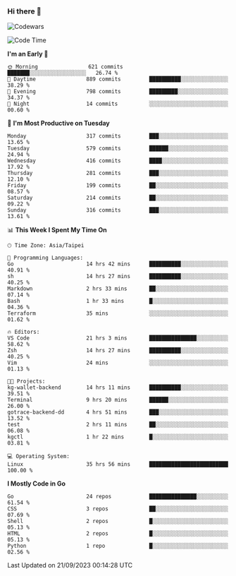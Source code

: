 ### Hi there 👋

![Codewars](https://www.codewars.com/users/omegaatt36/badges/small)

<!--START_SECTION:waka-->
![Code Time](http://img.shields.io/badge/Code%20Time-1%2C713%20hrs%2050%20mins-blue)

**I'm an Early 🐤** 

```text
🌞 Morning                621 commits         ███████░░░░░░░░░░░░░░░░░░   26.74 % 
🌆 Daytime                889 commits         ██████████░░░░░░░░░░░░░░░   38.29 % 
🌃 Evening                798 commits         █████████░░░░░░░░░░░░░░░░   34.37 % 
🌙 Night                  14 commits          ░░░░░░░░░░░░░░░░░░░░░░░░░   00.60 % 
```
📅 **I'm Most Productive on Tuesday** 

```text
Monday                   317 commits         ███░░░░░░░░░░░░░░░░░░░░░░   13.65 % 
Tuesday                  579 commits         ██████░░░░░░░░░░░░░░░░░░░   24.94 % 
Wednesday                416 commits         ████░░░░░░░░░░░░░░░░░░░░░   17.92 % 
Thursday                 281 commits         ███░░░░░░░░░░░░░░░░░░░░░░   12.10 % 
Friday                   199 commits         ██░░░░░░░░░░░░░░░░░░░░░░░   08.57 % 
Saturday                 214 commits         ██░░░░░░░░░░░░░░░░░░░░░░░   09.22 % 
Sunday                   316 commits         ███░░░░░░░░░░░░░░░░░░░░░░   13.61 % 
```


📊 **This Week I Spent My Time On** 

```text
🕑︎ Time Zone: Asia/Taipei

💬 Programming Languages: 
Go                       14 hrs 42 mins      ██████████░░░░░░░░░░░░░░░   40.91 % 
sh                       14 hrs 27 mins      ██████████░░░░░░░░░░░░░░░   40.25 % 
Markdown                 2 hrs 33 mins       ██░░░░░░░░░░░░░░░░░░░░░░░   07.14 % 
Bash                     1 hr 33 mins        █░░░░░░░░░░░░░░░░░░░░░░░░   04.36 % 
Terraform                35 mins             ░░░░░░░░░░░░░░░░░░░░░░░░░   01.62 % 

🔥 Editors: 
VS Code                  21 hrs 3 mins       ███████████████░░░░░░░░░░   58.62 % 
Zsh                      14 hrs 27 mins      ██████████░░░░░░░░░░░░░░░   40.25 % 
Vim                      24 mins             ░░░░░░░░░░░░░░░░░░░░░░░░░   01.13 % 

🐱‍💻 Projects: 
kg-wallet-backend        14 hrs 11 mins      ██████████░░░░░░░░░░░░░░░   39.51 % 
Terminal                 9 hrs 20 mins       ██████░░░░░░░░░░░░░░░░░░░   26.00 % 
gotrace-backend-dd       4 hrs 51 mins       ███░░░░░░░░░░░░░░░░░░░░░░   13.52 % 
test                     2 hrs 11 mins       ██░░░░░░░░░░░░░░░░░░░░░░░   06.08 % 
kgctl                    1 hr 22 mins        █░░░░░░░░░░░░░░░░░░░░░░░░   03.81 % 

💻 Operating System: 
Linux                    35 hrs 56 mins      █████████████████████████   100.00 % 
```

**I Mostly Code in Go** 

```text
Go                       24 repos            ███████████████░░░░░░░░░░   61.54 % 
CSS                      3 repos             ██░░░░░░░░░░░░░░░░░░░░░░░   07.69 % 
Shell                    2 repos             █░░░░░░░░░░░░░░░░░░░░░░░░   05.13 % 
HTML                     2 repos             █░░░░░░░░░░░░░░░░░░░░░░░░   05.13 % 
Python                   1 repo              █░░░░░░░░░░░░░░░░░░░░░░░░   02.56 % 
```




 Last Updated on 21/09/2023 00:14:28 UTC
<!--END_SECTION:waka-->

<!--
**omegaatt36/omegaatt36** is a ✨ _special_ ✨ repository because its `README.md` (this file) appears on your GitHub profile.

Here are some ideas to get you started:

- 🔭 I’m currently working on ...
- 🌱 I’m currently learning ...
- 👯 I’m looking to collaborate on ...
- 🤔 I’m looking for help with ...
- 💬 Ask me about ...
- 📫 How to reach me: ...
- 😄 Pronouns: ...
- ⚡ Fun fact: ...
-->
